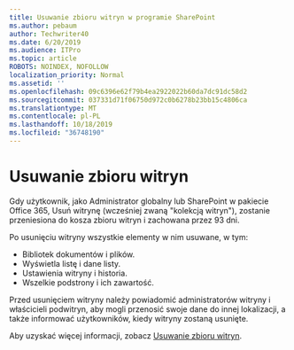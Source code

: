 ```yaml
---
title: Usuwanie zbioru witryn w programie SharePoint
ms.author: pebaum
author: Techwriter40
ms.date: 6/20/2019
ms.audience: ITPro
ms.topic: article
ROBOTS: NOINDEX, NOFOLLOW
localization_priority: Normal
ms.assetid: ''
ms.openlocfilehash: 09c6396e62f79b4ea2922022b60da7dc91dc58d2
ms.sourcegitcommit: 037331d71f06750d972c0b6278b23bb15c4806ca
ms.translationtype: MT
ms.contentlocale: pl-PL
ms.lasthandoff: 10/18/2019
ms.locfileid: "36748190"
---
```

# <a name="delete-a-site-collection"></a>Usuwanie zbioru witryn

Gdy użytkownik, jako Administrator globalny lub SharePoint w pakiecie Office 365, Usuń witrynę (wcześniej zwaną "kolekcją witryn"), zostanie przeniesiona do kosza zbioru witryn i zachowana przez 93 dni. 

Po usunięciu witryny wszystkie elementy w nim usuwane, w tym:

- Bibliotek dokumentów i plików.
- Wyświetla listę i dane listy.
- Ustawienia witryny i historia.
- Wszelkie podstrony i ich zawartość.

Przed usunięciem witryny należy powiadomić administratorów witryny i właścicieli podwitryn, aby mogli przenosić swoje dane do innej lokalizacji, a także informować użytkowników, kiedy witryny zostaną usunięte. 

Aby uzyskać więcej informacji, zobacz [Usuwanie zbioru witryn](https://docs.microsoft.com/sharepoint/delete-site-collection). 